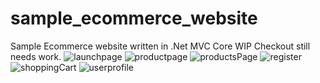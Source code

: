 # sample_ecommerce_website
Sample Ecommerce website written in .Net MVC Core
WIP Checkout still needs work.
![launchpage](https://user-images.githubusercontent.com/59536503/209919141-3f3872c0-23dc-4a12-9660-05bcfa24b9ea.PNG)
![productpage](https://user-images.githubusercontent.com/59536503/209919143-d93e13f2-f03e-484d-b160-12df06539ff1.png)
![productsPage](https://user-images.githubusercontent.com/59536503/209919144-0dc7a0b6-8f73-4e8e-b063-4c9de80d5546.PNG)
![register](https://user-images.githubusercontent.com/59536503/209919149-db55edb4-3674-4014-b4d8-43fbc76d36e1.PNG)
![shoppingCart](https://user-images.githubusercontent.com/59536503/209919150-9a9db999-1d66-4c5d-803f-1f990e793611.PNG)
![userprofile](https://user-images.githubusercontent.com/59536503/209919152-61eabac7-c310-4b6a-9382-8463b6a27f39.png)
